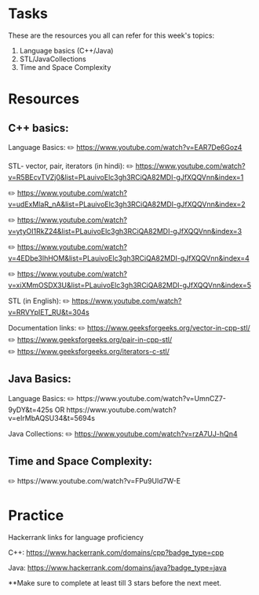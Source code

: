 <h1>Tasks</h1>

These are the resources you all can refer for this week's topics: 
1. Language basics (C++/Java) 
2. STL/JavaCollections
3. Time and Space Complexity

<h1>Resources</h1>

<h2>C++ basics:</h2>

Language Basics: 
✏️ https://www.youtube.com/watch?v=EAR7De6Goz4 

STL- vector, pair, iterators (in hindi):
✏️ https://www.youtube.com/watch?v=R5BEcvTVZj0&list=PLauivoElc3gh3RCiQA82MDI-gJfXQQVnn&index=1	

✏️ https://www.youtube.com/watch?v=udExMlaR_nA&list=PLauivoElc3gh3RCiQA82MDI-gJfXQQVnn&index=2	

✏️ https://www.youtube.com/watch?v=ytyOI1RkZ24&list=PLauivoElc3gh3RCiQA82MDI-gJfXQQVnn&index=3	

✏️ https://www.youtube.com/watch?v=4EDbe3lhHOM&list=PLauivoElc3gh3RCiQA82MDI-gJfXQQVnn&index=4	

✏️ https://www.youtube.com/watch?v=xiXMmOSDX3U&list=PLauivoElc3gh3RCiQA82MDI-gJfXQQVnn&index=5

STL (in English): 
✏️ https://www.youtube.com/watch?v=RRVYpIET_RU&t=304s

Documentation links:
✏️ https://www.geeksforgeeks.org/vector-in-cpp-stl/
✏️ https://www.geeksforgeeks.org/pair-in-cpp-stl/	
✏️ https://www.geeksforgeeks.org/iterators-c-stl/



<h2>Java Basics:</h2>
Language Basics: 
✏️
https://www.youtube.com/watch?v=UmnCZ7-9yDY&t=425s 
OR
https://www.youtube.com/watch?v=eIrMbAQSU34&t=5694s 

Java Collections: 
✏️ https://www.youtube.com/watch?v=rzA7UJ-hQn4



<h2>Time and Space Complexity:</h2> 
✏️ https://www.youtube.com/watch?v=FPu9Uld7W-E


<h1>Practice</h1>
Hackerrank links for language proficiency

C++:
https://www.hackerrank.com/domains/cpp?badge_type=cpp

Java:
https://www.hackerrank.com/domains/java?badge_type=java

**Make sure to complete at least till 3 stars before the next meet.
